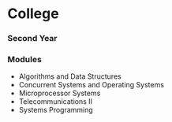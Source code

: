 # College

### Second Year
### Modules
 - Algorithms and Data Structures
 - Concurrent Systems and Operating Systems
 - Microprocessor Systems
 - Telecommunications II
 - Systems Programming
